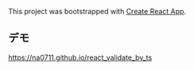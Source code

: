 This project was bootstrapped with [Create React App](https://github.com/facebook/create-react-app).

## デモ

https://na0711.github.io/react_validate_by_ts
